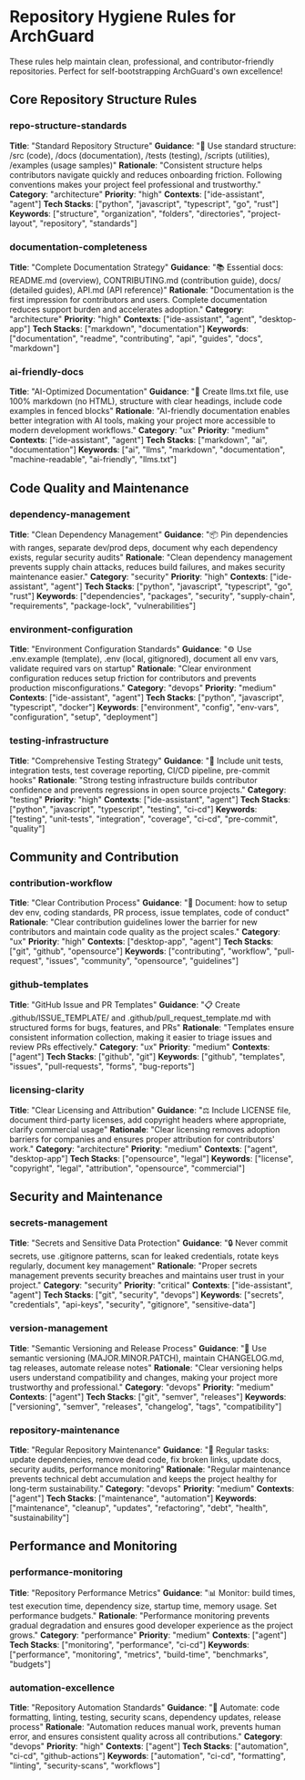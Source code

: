 # Repository Hygiene Rules for ArchGuard

These rules help maintain clean, professional, and contributor-friendly repositories. Perfect for self-bootstrapping ArchGuard's own excellence!

## Core Repository Structure Rules

### repo-structure-standards
**Title**: "Standard Repository Structure"
**Guidance**: "📁 Use standard structure: /src (code), /docs (documentation), /tests (testing), /scripts (utilities), /examples (usage samples)"
**Rationale**: "Consistent structure helps contributors navigate quickly and reduces onboarding friction. Following conventions makes your project feel professional and trustworthy."
**Category**: "architecture"
**Priority**: "high"
**Contexts**: ["ide-assistant", "agent"]
**Tech Stacks**: ["python", "javascript", "typescript", "go", "rust"]
**Keywords**: ["structure", "organization", "folders", "directories", "project-layout", "repository", "standards"]

### documentation-completeness
**Title**: "Complete Documentation Strategy"
**Guidance**: "📚 Essential docs: README.md (overview), CONTRIBUTING.md (contribution guide), docs/ (detailed guides), API.md (API reference)"
**Rationale**: "Documentation is the first impression for contributors and users. Complete documentation reduces support burden and accelerates adoption."
**Category**: "architecture"
**Priority**: "high"
**Contexts**: ["ide-assistant", "agent", "desktop-app"]
**Tech Stacks**: ["markdown", "documentation"]
**Keywords**: ["documentation", "readme", "contributing", "api", "guides", "docs", "markdown"]

### ai-friendly-docs
**Title**: "AI-Optimized Documentation"
**Guidance**: "🤖 Create llms.txt file, use 100% markdown (no HTML), structure with clear headings, include code examples in fenced blocks"
**Rationale**: "AI-friendly documentation enables better integration with AI tools, making your project more accessible to modern development workflows."
**Category**: "ux"
**Priority**: "medium" 
**Contexts**: ["ide-assistant", "agent"]
**Tech Stacks**: ["markdown", "ai", "documentation"]
**Keywords**: ["ai", "llms", "markdown", "documentation", "machine-readable", "ai-friendly", "llms.txt"]

## Code Quality and Maintenance

### dependency-management
**Title**: "Clean Dependency Management"
**Guidance**: "📦 Pin dependencies with ranges, separate dev/prod deps, document why each dependency exists, regular security audits"
**Rationale**: "Clean dependency management prevents supply chain attacks, reduces build failures, and makes security maintenance easier."
**Category**: "security"
**Priority**: "high"
**Contexts**: ["ide-assistant", "agent"]
**Tech Stacks**: ["python", "javascript", "typescript", "go", "rust"]
**Keywords**: ["dependencies", "packages", "security", "supply-chain", "requirements", "package-lock", "vulnerabilities"]

### environment-configuration
**Title**: "Environment Configuration Standards"
**Guidance**: "⚙️ Use .env.example (template), .env (local, gitignored), document all env vars, validate required vars on startup"
**Rationale**: "Clear environment configuration reduces setup friction for contributors and prevents production misconfigurations."
**Category**: "devops"
**Priority**: "medium"
**Contexts**: ["ide-assistant", "agent"]
**Tech Stacks**: ["python", "javascript", "typescript", "docker"]
**Keywords**: ["environment", "config", "env-vars", "configuration", "setup", "deployment"]

### testing-infrastructure
**Title**: "Comprehensive Testing Strategy"
**Guidance**: "🧪 Include unit tests, integration tests, test coverage reporting, CI/CD pipeline, pre-commit hooks"
**Rationale**: "Strong testing infrastructure builds contributor confidence and prevents regressions in open source projects."
**Category**: "testing"
**Priority**: "high"
**Contexts**: ["ide-assistant", "agent"]
**Tech Stacks**: ["python", "javascript", "typescript", "testing", "ci-cd"]
**Keywords**: ["testing", "unit-tests", "integration", "coverage", "ci-cd", "pre-commit", "quality"]

## Community and Contribution

### contribution-workflow
**Title**: "Clear Contribution Process"
**Guidance**: "🤝 Document: how to setup dev env, coding standards, PR process, issue templates, code of conduct"
**Rationale**: "Clear contribution guidelines lower the barrier for new contributors and maintain code quality as the project scales."
**Category**: "ux"
**Priority**: "high"
**Contexts**: ["desktop-app", "agent"]
**Tech Stacks**: ["git", "github", "opensource"]
**Keywords**: ["contributing", "workflow", "pull-request", "issues", "community", "opensource", "guidelines"]

### github-templates
**Title**: "GitHub Issue and PR Templates"
**Guidance**: "📋 Create .github/ISSUE_TEMPLATE/ and .github/pull_request_template.md with structured forms for bugs, features, and PRs"
**Rationale**: "Templates ensure consistent information collection, making it easier to triage issues and review PRs effectively."
**Category**: "ux"
**Priority**: "medium"
**Contexts**: ["agent"]
**Tech Stacks**: ["github", "git"]
**Keywords**: ["github", "templates", "issues", "pull-requests", "forms", "bug-reports"]

### licensing-clarity
**Title**: "Clear Licensing and Attribution"
**Guidance**: "⚖️ Include LICENSE file, document third-party licenses, add copyright headers where appropriate, clarify commercial usage"
**Rationale**: "Clear licensing removes adoption barriers for companies and ensures proper attribution for contributors' work."
**Category**: "architecture"
**Priority**: "medium"
**Contexts**: ["agent", "desktop-app"]
**Tech Stacks**: ["opensource", "legal"]
**Keywords**: ["license", "copyright", "legal", "attribution", "opensource", "commercial"]

## Security and Maintenance

### secrets-management
**Title**: "Secrets and Sensitive Data Protection"
**Guidance**: "🔒 Never commit secrets, use .gitignore patterns, scan for leaked credentials, rotate keys regularly, document key management"
**Rationale**: "Proper secrets management prevents security breaches and maintains user trust in your project."
**Category**: "security"
**Priority**: "critical"
**Contexts**: ["ide-assistant", "agent"]
**Tech Stacks**: ["git", "security", "devops"]
**Keywords**: ["secrets", "credentials", "api-keys", "security", "gitignore", "sensitive-data"]

### version-management
**Title**: "Semantic Versioning and Release Process"
**Guidance**: "🔢 Use semantic versioning (MAJOR.MINOR.PATCH), maintain CHANGELOG.md, tag releases, automate release notes"
**Rationale**: "Clear versioning helps users understand compatibility and changes, making your project more trustworthy and professional."
**Category**: "devops"
**Priority**: "medium"
**Contexts**: ["agent"]
**Tech Stacks**: ["git", "semver", "releases"]
**Keywords**: ["versioning", "semver", "releases", "changelog", "tags", "compatibility"]

### repository-maintenance
**Title**: "Regular Repository Maintenance"
**Guidance**: "🧹 Regular tasks: update dependencies, remove dead code, fix broken links, update docs, security audits, performance monitoring"
**Rationale**: "Regular maintenance prevents technical debt accumulation and keeps the project healthy for long-term sustainability."
**Category**: "devops"
**Priority**: "medium"
**Contexts**: ["agent"]
**Tech Stacks**: ["maintenance", "automation"]
**Keywords**: ["maintenance", "cleanup", "updates", "refactoring", "debt", "health", "sustainability"]

## Performance and Monitoring

### performance-monitoring
**Title**: "Repository Performance Metrics"
**Guidance**: "📊 Monitor: build times, test execution time, dependency size, startup time, memory usage. Set performance budgets."
**Rationale**: "Performance monitoring prevents gradual degradation and ensures good developer experience as the project grows."
**Category**: "performance"
**Priority**: "medium"
**Contexts**: ["agent"]
**Tech Stacks**: ["monitoring", "performance", "ci-cd"]
**Keywords**: ["performance", "monitoring", "metrics", "build-time", "benchmarks", "budgets"]

### automation-excellence
**Title**: "Repository Automation Standards"
**Guidance**: "🤖 Automate: code formatting, linting, testing, security scans, dependency updates, release process"
**Rationale**: "Automation reduces manual work, prevents human error, and ensures consistent quality across all contributions."
**Category**: "devops"
**Priority**: "high"
**Contexts**: ["agent"]
**Tech Stacks**: ["automation", "ci-cd", "github-actions"]
**Keywords**: ["automation", "ci-cd", "formatting", "linting", "security-scans", "workflows"]